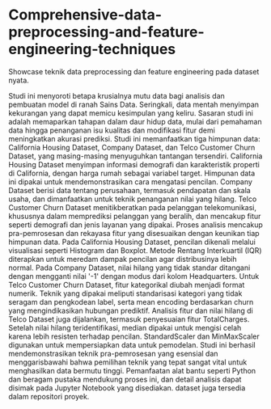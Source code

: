 # Comprehensive-data-preprocessing-and-feature-engineering-techniques
Showcase teknik data preprocessing dan feature engineering pada dataset nyata.

Studi ini menyoroti betapa krusialnya mutu data bagi analisis dan pembuatan model di ranah Sains Data. Seringkali, data mentah menyimpan kekurangan yang dapat memicu kesimpulan yang keliru. Sasaran studi ini adalah memaparkan tahapan dalam daur hidup data, mulai dari pemahaman data hingga penanganan isu kualitas dan modifikasi fitur demi meningkatkan akurasi prediksi. Studi ini memanfaatkan tiga himpunan data: California Housing Dataset, Company Dataset, dan Telco Customer Churn Dataset, yang masing-masing menyuguhkan tantangan tersendiri. California Housing Dataset menyimpan informasi demografi dan karakteristik properti di California, dengan harga rumah sebagai variabel target. Himpunan data ini dipakai untuk mendemonstrasikan cara mengatasi pencilan. Company Dataset berisi data tentang perusahaan, termasuk pendapatan dan skala usaha, dan dimanfaatkan untuk teknik penanganan nilai yang hilang. Telco Customer Churn Dataset menitikberatkan pada pelanggan telekomunikasi, khususnya dalam memprediksi pelanggan yang beralih, dan mencakup fitur seperti demografi dan jenis layanan yang dipakai. Proses analisis mencakup pra-pemrosesan dan rekayasa fitur yang disesuaikan dengan keunikan tiap himpunan data. Pada California Housing Dataset, pencilan dikenali melalui visualisasi seperti Histogram dan Boxplot. Metode Rentang Interkuartil (IQR) diterapkan untuk meredam dampak pencilan agar distribusinya lebih normal. Pada Company Dataset, nilai hilang yang tidak standar ditangani dengan mengganti nilai '-1' dengan modus dari kolom Headquarters. Untuk Telco Customer Churn Dataset, fitur kategorikal diubah menjadi format numerik. Teknik yang dipakai meliputi standarisasi kategori yang tidak seragam dan pengkodean label, serta mean encoding berdasarkan churn yang mengindikasikan hubungan prediktif. Analisis fitur dan nilai hilang di Telco Dataset juga dijalankan, termasuk penyesuaian fitur TotalCharges. Setelah nilai hilang teridentifikasi, median dipakai untuk mengisi celah karena lebih resisten terhadap pencilan. StandardScaler dan MinMaxScaler digunakan untuk mempersiapkan data untuk pemodelan. Studi ini berhasil mendemonstrasikan teknik pra-pemrosesan yang esensial dan menggarisbawahi bahwa pemilihan teknik yang tepat sangat vital untuk menghasilkan data bermutu tinggi. Pemanfaatan alat bantu seperti Python dan beragam pustaka mendukung proses ini, dan detail analisis dapat disimak pada Jupyter Notebook yang disediakan. dataset juga tersedia dalam repositori proyek. 

